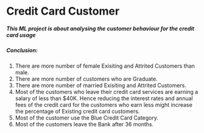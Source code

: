 # Credit Card Customer

##### This ML project is about analysing the customer behaviour for the credit card usage
##### Conclusion:
1. There are more number of female Exisiting and Attrited Customers than male.
1. There are more number of customers who are Graduate.
1. There are more number of married Exisiting and Attrited Customers.
1. Most of the customers who leave their credit card services are earning a salary of less than $40K. Hence reducing the interest rates and annual fees of the credit card for the customers who earn less might increase the percentage of Existing credit card customers.
1. Most of the customer use the Blue Credit Card Category.
1. Most of the customers leave the Bank after 36 months.

